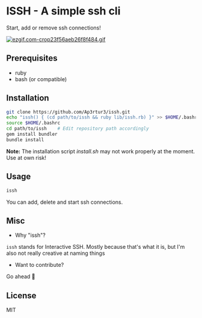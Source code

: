 # ISSH - A simple ssh cli

Start, add or remove ssh connections!

[![ezgif.com-crop23f56aeb26f8f484.gif](https://gifyu.com/images/ezgif.com-crop23f56aeb26f8f484.gif)](https://gifyu.com/image/MPl6)

## Prerequisites
* ruby
* bash (or compatible)

## Installation

```bash
git clone https://github.com/Ap3rtur3/issh.git
echo "issh() { (cd path/to/issh && ruby lib/issh.rb) }" >> $HOME/.bashrc    # Edit repository path accordingly
source $HOME/.bashrc
cd path/to/issh    # Edit repository path accordingly
gem install bundler
bundle install
```

__Note:__ The installation script _install.sh_ may not work properly at the moment. Use at own risk!

## Usage

```bash
issh
```

You can add, delete and start ssh connections.

## Misc

* Why "issh"?

`issh` stands for Interactive SSH.
Mostly because that's what it is, but I'm also not really creative at naming things

* Want to contribute?

Go ahead :rocket:

## License

MIT
